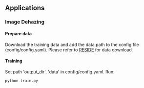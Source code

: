 ## Applications
###  Image Dehazing
####  Prepare data
Download the training data and add the data path to the config file (config/config.yaml). Please refer to [RESIDE](https://github.com/BookerDeWitt/MSBDN-DFF) for data download. 

#### Training

Set path 'output_dir', 'data' in config/config.yaml.
Run:
```
python train.py
```
